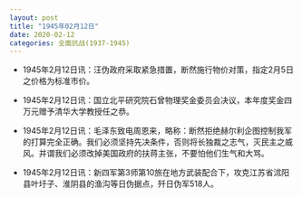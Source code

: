 ```yaml
---
layout: post
title: "1945年02月12日"
date: 2020-02-12
categories: 全面抗战(1937-1945)
---
```


<meta name="referrer" content="no-referrer" />

- 1945年2月12日讯：汪伪政府采取紧急措置，断然施行物价对策，指定2月5日之价格为标准市价。 

- 1945年2月12日讯：国立北平研究院石曾物理奖金委员会决议，本年度奖金四万元赠予清华大学教授任之恭。 

- 1945年2月12日讯：毛泽东致电周恩来，略称：断然拒绝赫尔利企图控制我军的打算完全正确。我们必须坚持先决条件，否则将长独裁之志气，灭民主之威风。并谓我们必须改掉美国政府的扶蒋主张，不要怕他们生气和大骂。 

- 1945年2月12日讯：新四军第3师第10旅在地方武装配合下，攻克江苏省沭阳县叶圩子、淮阴县的渔沟等日伪据点，歼日伪军518人。 

